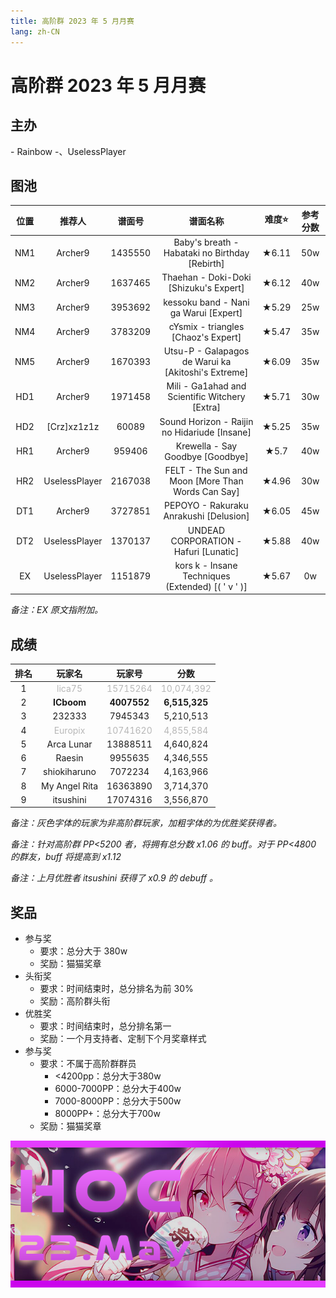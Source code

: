 ```yaml
---
title: 高阶群 2023 年 5 月月赛
lang: zh-CN
---
```


# 高阶群 2023 年 5 月月赛

## 主办

\- Rainbow \-、UselessPlayer

## 图池

| 位置 | 推荐人 | 谱面号 | 谱面名称 | 难度⭐️ | 参考分数 |
| :-: | :-: | :-: | :-: | :-: | :-: |
| NM1 | Archer9 | 1435550 | Baby's breath - Habataki no Birthday [Rebirth] | ★6.11 | 50w |
| NM2 | Archer9 | 1637465 | Thaehan - Doki-Doki [Shizuku's Expert] | ★6.12 | 40w |
| NM3 | Archer9 | 3953692 | kessoku band - Nani ga Warui [Expert] | ★5.29 | 25w |
| NM4 | Archer9 | 3783209 | cYsmix - triangles [Chaoz's Expert] | ★5.47 | 35w |
| NM5 | Archer9 | 1670393 | Utsu-P - Galapagos de Warui ka [Akitoshi's Extreme] | ★6.09 | 35w |
| HD1 | Archer9 | 1971458 | Mili - Ga1ahad and Scientific Witchery [Extra] | ★5.71 | 30w |
| HD2 | [Crz]xz1z1z | 60089 | Sound Horizon - Raijin no Hidariude [Insane] | ★5.25 | 35w |
| HR1 | Archer9 | 959406 | Krewella - Say Goodbye [Goodbye] | ★5.7 | 40w |
| HR2 | UselessPlayer | 2167038 | FELT - The Sun and Moon [More Than Words Can Say] | ★4.96 | 30w |
| DT1 | Archer9 | 3727851 | PEPOYO - Rakuraku Anrakushi [Delusion] | ★6.05 | 45w |
| DT2 | UselessPlayer | 1370137 | UNDEAD CORPORATION - Hafuri [Lunatic] | ★5.88 | 40w |
| EX | UselessPlayer | 1151879 | kors k - Insane Techniques (Extended) [( ' v ' )] | ★5.67 | 0w |

*备注：EX 原文指附加。*

## 成绩

| 排名 | 玩家名 | 玩家号 | 分数 |
| :-: | :-: | :-: | :-: |
| 1 | <span style="color: #b7b7b7;">lica75</span> | <span style="color: #b7b7b7;">15715264</span> | <span style="color: #b7b7b7;">10,074,392</span> |
| 2 | **ICboom** | **4007552** | **6,515,325** |
| 3 | 232333 | 7945343 | 5,210,513 |
| 4 | <span style="color: #b7b7b7;">Europix</span> | <span style="color: #b7b7b7;">10741620</span> | <span style="color: #b7b7b7;">4,855,584</span> |
| 5 | Arca Lunar | 13888511 | 4,640,824 |
| 6 | Raesin | 9955635 | 4,346,555 |
| 7 | shiokiharuno | 7072234 | 4,163,966 |
| 8 | My Angel Rita | 16363890 | 3,714,370 |
| 9 | itsushini | 17074316 | 3,556,870 |

*备注：灰色字体的玩家为非高阶群玩家，加粗字体的为优胜奖获得者。*

*备注：针对高阶群 PP<5200 者，将拥有总分数 x1.06 的 buff。对于 PP<4800 的群友，buff 将提高到 x1.12*

*备注：上月优胜者 itsushini 获得了 x0.9 的 debuff 。*

## 奖品

- 参与奖
  - 要求：总分大于 380w
  - 奖励：猫猫奖章
- 头衔奖
  - 要求：时间结束时，总分排名为前 30%
  - 奖励：高阶群头衔
- 优胜奖
  - 要求：时间结束时，总分排名第一
  - 奖励：一个月支持者、定制下个月奖章样式
- 参与奖
  - 要求：不属于高阶群群员
    - <4200pp：总分大于380w
    - 6000-7000PP：总分大于400w
    - 7000-8000PP：总分大于500w
    - 8000PP+：总分大于700w
  - 奖励：猫猫奖章

![猫猫奖章](/images/HOC/HOC23MAY.png)
